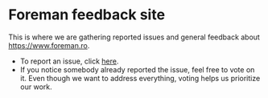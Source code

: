 # Foreman feedback site
This is where we are gathering reported issues and general feedback about https://www.foreman.ro. 


* To report an issue, click [here](https://github.com/civascu/foreman_feedback/issues/new).
* If you notice somebody already reported the issue, feel free to vote on it. Even though we want to address everything, voting helps us prioritize our work.
